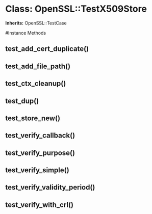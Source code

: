 # Class: OpenSSL::TestX509Store
**Inherits:** OpenSSL::TestCase
    




#Instance Methods
## test_add_cert_duplicate() [](#method-i-test_add_cert_duplicate)

## test_add_file_path() [](#method-i-test_add_file_path)

## test_ctx_cleanup() [](#method-i-test_ctx_cleanup)

## test_dup() [](#method-i-test_dup)

## test_store_new() [](#method-i-test_store_new)

## test_verify_callback() [](#method-i-test_verify_callback)

## test_verify_purpose() [](#method-i-test_verify_purpose)

## test_verify_simple() [](#method-i-test_verify_simple)

## test_verify_validity_period() [](#method-i-test_verify_validity_period)

## test_verify_with_crl() [](#method-i-test_verify_with_crl)

